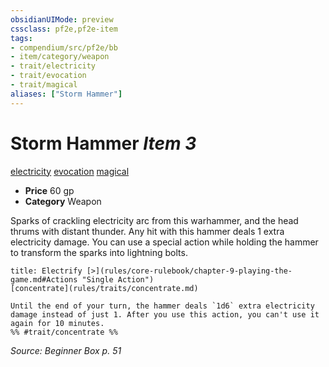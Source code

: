 ```yaml
---
obsidianUIMode: preview
cssclass: pf2e,pf2e-item
tags:
- compendium/src/pf2e/bb
- item/category/weapon
- trait/electricity
- trait/evocation
- trait/magical
aliases: ["Storm Hammer"]
---
```

# Storm Hammer *Item 3*  
[electricity](rules/traits/electricity.md)  [evocation](rules/traits/evocation.md)  [magical](rules/traits/magical.md)  

- **Price** 60 gp
- **Category** Weapon

Sparks of crackling electricity arc from this warhammer, and the head thrums with distant thunder. Any hit with this hammer deals 1 extra electricity damage. You can use a special action while holding the hammer to transform the sparks into lightning bolts.

```ad-embed-ability
title: Electrify [>](rules/core-rulebook/chapter-9-playing-the-game.md#Actions "Single Action")
[concentrate](rules/traits/concentrate.md)  

Until the end of your turn, the hammer deals `1d6` extra electricity damage instead of just 1. After you use this action, you can't use it again for 10 minutes.  
%% #trait/concentrate %%
```

*Source: Beginner Box p. 51*